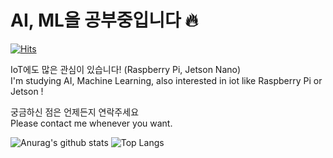 # AI, ML을 공부중입니다 🔥
[![Hits](https://hits.seeyoufarm.com/api/count/incr/badge.svg?url=https%3A%2F%2Fgithub.com%2Fljh415&count_bg=%2379C83D&title_bg=%23555555&icon=googlekeep.svg&icon_color=%23E7E7E7&title=visits&edge_flat=false)](https://hits.seeyoufarm.com)

IoT에도 많은 관심이 있습니다! (Raspberry Pi, Jetson Nano)  
I'm studying AI, Machine Learning, also interested in iot like Raspberry Pi or Jetson !

궁금하신 점은 언제든지 연락주세요  
Please contact me whenever you want. 

![Anurag's github stats](https://github-readme-stats.vercel.app/api?username=ljh415&show_icons=true&hide=issues,prs)
![Top Langs](https://github-readme-stats.vercel.app/api/top-langs/?username=ljh415&layout=compact&hide=javascript,html,css,scss)
